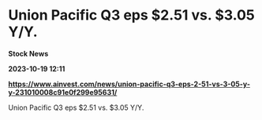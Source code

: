# Union Pacific Q3 eps $2.51 vs. $3.05 Y/Y.
**Stock News**

**2023-10-19 12:11**

**https://www.ainvest.com/news/union-pacific-q3-eps-2-51-vs-3-05-y-y-231010008c91e0f299e95631/**

Union Pacific Q3 eps $2.51 vs. $3.05 Y/Y.